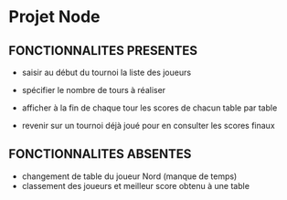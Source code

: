 # Projet Node

FONCTIONNALITES PRESENTES
--------------
- saisir au début du tournoi la liste des joueurs
- spécifier le nombre de tours à réaliser
- afficher à la fin de chaque tour les scores de chacun table par table

- revenir sur un tournoi déjà joué pour en consulter les scores finaux

FONCTIONNALITES ABSENTES
--------------
- changement de table du joueur Nord (manque de temps)
- classement des joueurs et meilleur score obtenu à une table
